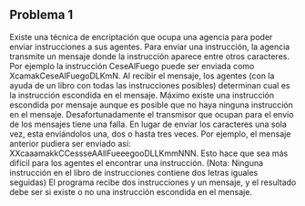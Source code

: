 ## Problema 1

Existe una técnica de encriptación que ocupa una agencia para poder enviar instrucciones a 
sus agentes. Para enviar una instrucción, la agencia transmite un mensaje donde la 
instrucción aparece entre otros caracteres. Por ejemplo la instrucción CeseAlFuego puede ser 
enviada como XcamakCeseAlFuegoDLKmN. Al recibir el mensaje, los agentes (con la ayuda de 
un libro con todas las instrucciones posibles) determinan cual es la instrucción escondida en el 
mensaje. Máximo existe una instrucción escondida por mensaje aunque es posible que no 
haya ninguna instrucción en el mensaje.
Desafortunadamente el transmisor que ocupan para el envío de los mensajes tiene una falla. 
En lugar de enviar los caracteres una sola vez, esta enviándolos una, dos o hasta tres veces. 
Por ejemplo, el mensaje anterior pudiera ser enviado así:
XXcaaamakkCCessseAAllFueeegooDLLKmmNNN. Esto hace que sea más difícil para los agentes 
el encontrar una instrucción. (Nota: Ninguna instrucción en el libro de instrucciones contiene 
dos letras iguales seguidas)
El programa recibe dos instrucciones y un mensaje, y el resultado debe ser si existe o no una 
instrucción escondida en el mensaje.